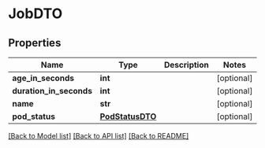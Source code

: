 # JobDTO

## Properties
Name | Type | Description | Notes
------------ | ------------- | ------------- | -------------
**age_in_seconds** | **int** |  | [optional] 
**duration_in_seconds** | **int** |  | [optional] 
**name** | **str** |  | [optional] 
**pod_status** | [**PodStatusDTO**](PodStatusDTO.md) |  | [optional] 

[[Back to Model list]](../README.md#documentation-for-models) [[Back to API list]](../README.md#documentation-for-api-endpoints) [[Back to README]](../README.md)

